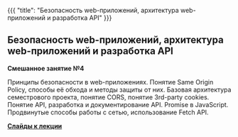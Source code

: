 {{{
	"title": "Безопасность web-приложений, архитектура web-приложений и разработка API"
}}}

## Безопасность web-приложений, архитектура web-приложений и разработка API
__Смешанное занятие №4__

Принципы безопасности в web-приложениях. Понятие Same Origin Policy, способы её обхода и методы защиты от них. Базовая архитектура семестрового проекта, понятие CORS, понятие 3rd-party cookies. Понятие API, разработка и документирование API. Promise в JavaScript. Продвинутые способы работы с сетью, использование Fetch API.

__[Cлайды к лекции](/slides/s4)__
